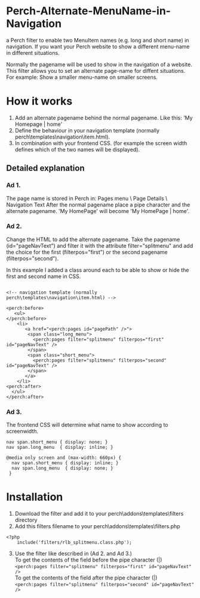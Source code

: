 # Perch-Alternate-MenuName-in-Navigation
a Perch filter to enable two MenuItem names (e.g. long and short name) in navigation.
If you want your Perch website to show a different menu-name in different situations.

Normally the pagename will be used to show in the navigation of a website. This filter allows you to set an alternate page-name for diffent situations.
For example: Show a smaller menu-name on smaller screens.   

# How it works
1. Add an alternate pagename behind the normal pagename. Like this: 'My Homepage | home'
2. Define the behaviour in your navigation template (normally perch\templates\navigation\item.html).
3. In combination with your frontend CSS. (for example the screen width defines which of the two names will be displayed).  

## Detailed explanation 

### Ad 1.   
The page name is stored in Perch in: Pages menu \ Page Details \ Navigation Text 
After the normal pagename place a pipe character and the alternate pagename. 'My HomePage' will become 'My HomePage | home'.
  
### Ad 2.  
Change the HTML to add the alternate pagename. Take the pagename (id="pageNavText") and filter it with the attribute filter="splitmenu" 
and add the choice for the first (filterpos="first") or the second pagename (filterpos="second").
  
In this example I added a class around each to be able to show or hide the first and second name in CSS.

~~~

<!-- navigation template (normally perch\templates\navigation\item.html) -->

<perch:before>
   <ul>
</perch:before>
    <li>
       <a href="<perch:pages id="pagePath" />">
        <span class="long_menu">
          <perch:pages filter="splitmenu" filterpos="first" id="pageNavText" />
        </span>
        <span class="short_menu">
          <perch:pages filter="splitmenu" filterpos="second" id="pageNavText" />
        </span>
       </a>   
    </li>
<perch:after>
  </ul>
</perch:after>
~~~

### Ad 3.  
The frontend CSS will determine what name to show according to screenwidth.

~~~
nav span.short_menu { display: none; }
nav span.long_menu  { display: inline; }

@media only screen and (max-width: 660px) {
  nav span.short_menu { display: inline; }
  nav span.long_menu  { display: none; } 
 }
~~~


# Installation
1. Download the filter and add it to your perch\addons\templates\filters directory
2. Add this filters filename to your perch\addons\templates\filters.php
~~~
<?php 
    include('filters/rlb_splitmenu.class.php'); 
~~~

3. Use the filter like described in (Ad 2. and Ad 3.)  
To get the contents of the field before the pipe character (|)  
`<perch:pages filter="splitmenu" filterpos="first" id="pageNavText" />`  
To get the contents of the field after the pipe character (|)    
`<perch:pages filter="splitmenu" filterpos="second" id="pageNavText" />`  

